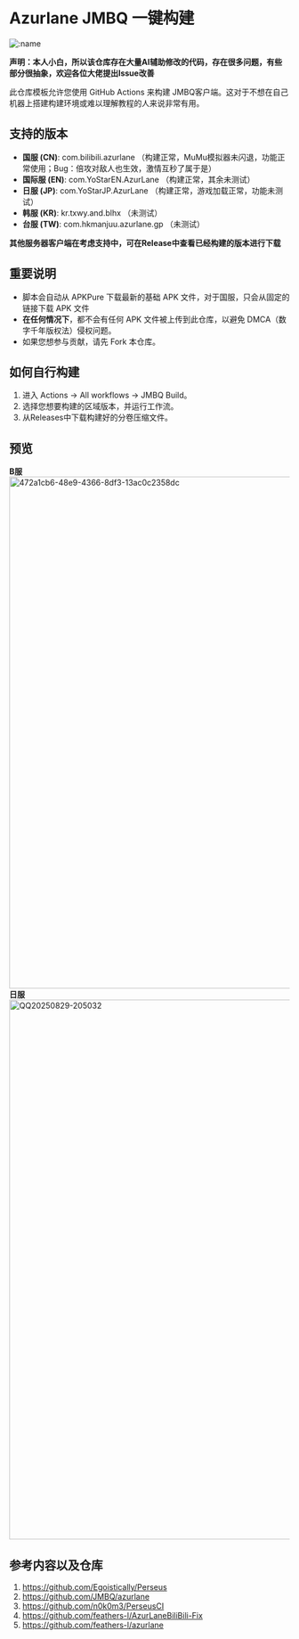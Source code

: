 # Azurlane JMBQ 一键构建

<img src="https://count.getloli.com/@azurlanejmbq?name=azurlanejmbq&theme=moebooru&padding=7&offset=0&align=top&scale=1&pixelated=1&darkmode=auto" alt=":name" />

**声明：本人小白，所以该仓库存在大量AI辅助修改的代码，存在很多问题，有些部分很抽象，欢迎各位大佬提出Issue改善**

此仓库模板允许您使用 GitHub Actions 来构建 JMBQ客户端。这对于不想在自己机器上搭建构建环境或难以理解教程的人来说非常有用。

## 支持的版本
- **国服 (CN)**: com.bilibili.azurlane （构建正常，MuMu模拟器未闪退，功能正常使用；Bug：倍攻对敌人也生效，激情互秒了属于是）
- **国际服 (EN)**: com.YoStarEN.AzurLane （构建正常，其余未测试）
- **日服 (JP)**: com.YoStarJP.AzurLane （构建正常，游戏加载正常，功能未测试）
- **韩服 (KR)**: kr.txwy.and.blhx （未测试）
- **台服 (TW)**: com.hkmanjuu.azurlane.gp （未测试）


**其他服务器客户端在考虑支持中，可在Release中查看已经构建的版本进行下载**

## 重要说明
- 脚本会自动从 APKPure 下载最新的基础 APK 文件，对于国服，只会从固定的链接下载 APK 文件
- **在任何情况下**，都不会有任何 APK 文件被上传到此仓库，以避免 DMCA（数字千年版权法）侵权问题。
- 如果您想参与贡献，请先 Fork 本仓库。

## 如何自行构建
1.  进入 Actions -> All workflows -> JMBQ Build。
2.  选择您想要构建的区域版本，并运行工作流。
3.  从Releases中下载构建好的分卷压缩文件。

## 预览
**B服**
<img width="1633" height="919" alt="472a1cb6-48e9-4366-8df3-13ac0c2358dc" src="https://github.com/user-attachments/assets/3797812c-a3a7-42c1-a1af-17a464c6daf8" />
**日服**
<img width="1635" height="969" alt="QQ20250829-205032" src="https://github.com/user-attachments/assets/583c27c2-db2c-4e3c-9f27-42e3d9db1bd0" />

## 参考内容以及仓库
1. https://github.com/Egoistically/Perseus
2. https://github.com/JMBQ/azurlane
3. https://github.com/n0k0m3/PerseusCI
4. https://github.com/feathers-l/AzurLaneBiliBili-Fix
5. https://github.com/feathers-l/azurlane
